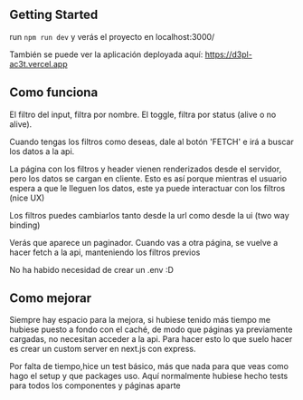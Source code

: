 

## Getting Started

run `npm run dev` y verás el proyecto en localhost:3000/

También se puede ver la aplicación deployada aquí: https://d3pl-ac3t.vercel.app

## Como funciona
El filtro del input, filtra por nombre. El toggle, filtra por status (alive o no alive).

Cuando tengas los filtros como deseas, dale al botón 'FETCH' e irá a buscar los datos a la api.

La página con los filtros y header vienen renderizados desde el servidor, pero los datos se cargan en cliente. Esto es así
porque mientras el usuario espera a que le lleguen los datos, este ya puede interactuar con los filtros (nice UX)

Los filtros puedes cambiarlos tanto desde la url como desde la ui (two way binding)

Verás que aparece un paginador. Cuando vas a otra página, se vuelve a hacer fetch a la api, manteniendo los filtros previos

No ha habido necesidad de crear un .env :D

## Como mejorar
Siempre hay espacio para la mejora, si hubiese tenido más tiempo me hubiese puesto a fondo con el caché, de modo que páginas ya
previamente cargadas, no necesitan acceder a la api. Para hacer esto lo que suelo hacer es crear un custom server en next.js con express.

Por falta de tiempo,hice un test básico, más que nada para que veas como hago el setup y que packages uso.
Aquí normalmente hubiese hecho tests para todos los componentes y páginas aparte

